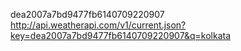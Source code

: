 dea2007a7bd9477fb6140709220907
http://api.weatherapi.com/v1/current.json?key=dea2007a7bd9477fb6140709220907&q=kolkata